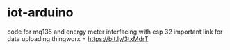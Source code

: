 # iot-arduino
code for mq135 and energy meter interfacing with esp 32 
important link for data uploading thingworx = https://bit.ly/3txMdrT
